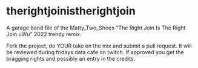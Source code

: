 # therightjoinistherightjoin

A garage band file of the Matty_Two_Shoes "The Right Join Is The Right Join uWu" 2022 trendy remix.


Fork the project, do YOUR take on the mix and submit a pull request. It will be reviewed during fridays data cafe on twitch. If approved you get the bragging rights and possibly an entry in the credits.


